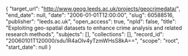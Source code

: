 {
  "target_url": "http://www.geog.leeds.ac.uk/projects/geocrimedata/", 
  "end_date": null, 
  "date": "2006-01-01T12:00:00", 
  "slug": 60588516, 
  "publisher": "leeds.ac.uk", 
  "open_access": true, 
  "npld": false, 
  "title": "Exploiting geo-spatial datasets to enhance crime analysis and related research methods", 
  "subjects": [], 
  "collections": [], 
  "record_id": "20060101T120000/sdu1R4aOlv4yTzmWHsS8kA==", 
  "scope": "root", 
  "start_date": null
}

